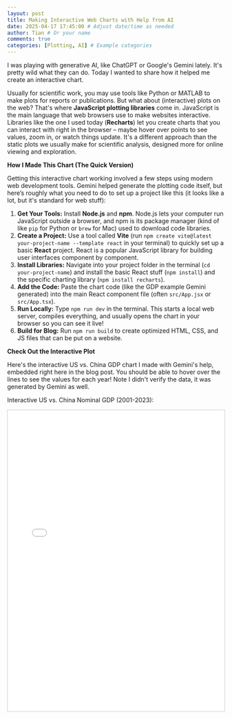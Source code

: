 ```yaml
---
layout: post
title: Making Interactive Web Charts with Help from AI
date: 2025-04-17 17:45:00 # Adjust date/time as needed
author: Tian # Or your name
comments: true
categories: [Plotting, AI] # Example categories
---
```


I was playing with generative AI, like ChatGPT or Google's Gemini lately. It's pretty wild what they can do. Today I wanted to share how it helped me create an interactive chart.

Usually for scientific work, you may use tools like Python or MATLAB to make plots for reports or publications. But what about (interactive) plots on the web? That's where **JavaScript plotting libraries** come in. JavaScript is the main language that web browsers use to make websites interactive. Libraries like the one I used today (**Recharts**) let you create charts that you can interact with right in the browser – maybe hover over points to see values, zoom in, or watch things update. It's a different approach than the static plots we usually make for scientific analysis, designed more for online viewing and exploration.

**How I Made This Chart (The Quick Version)**

Getting this interactive chart working involved a few steps using modern web development tools. Gemini helped generate the plotting code itself, but here’s roughly what you need to do to set up a project like this (it looks like a lot, but it's standard for web stuff):

1.  **Get Your Tools:** Install **Node.js** and **npm**. Node.js lets your computer run JavaScript outside a browser, and npm is its package manager (kind of like `pip` for Python or `brew` for Mac) used to download code libraries.
2.  **Create a Project:** Use a tool called **Vite** (run `npm create vite@latest your-project-name --template react` in your terminal) to quickly set up a basic **React** project. React is a popular JavaScript library for building user interfaces component by component.
3.  **Install Libraries:** Navigate into your project folder in the terminal (`cd your-project-name`) and install the basic React stuff (`npm install`) and the specific charting library (`npm install recharts`).
4.  **Add the Code:** Paste the chart code (like the GDP example Gemini generated) into the main React component file (often `src/App.jsx` or `src/App.tsx`).
5.  **Run Locally:** Type `npm run dev` in the terminal. This starts a local web server, compiles everything, and usually opens the chart in your browser so you can see it live!
6.  **Build for Blog:** Run `npm run build` to create optimized HTML, CSS, and JS files that can be put on a website.

**Check Out the Interactive Plot**

Here's the interactive US vs. China GDP chart I made with Gemini's help, embedded right here in the blog post. You should be able to hover over the lines to see the values for each year! Note I didn't verify the data, it was generated by Gemini as well.

<p>Interactive US vs. China Nominal GDP (2001-2023):</p>

<iframe 
  src="{{ site.baseurl }}/interactive/gdp_charts/index.html" 
  width="100%" 
  height="700" 
  style="border: 1px solid #ccc; max-width: 900px; display: block; margin: 1em auto;"
  title="Interactive US vs China GDP Chart"
  >
  Loading interactive chart... 
  </iframe>